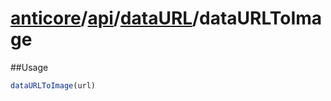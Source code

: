 # [anticore](../../../../../#reference)/[api](../../#reference)/[dataURL](../#reference)/<a name="reference">dataURLToImage</a>

##Usage

```js
dataURLToImage(url)
```